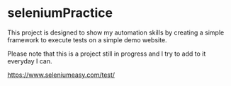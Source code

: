 # seleniumPractice

This project is designed to show my automation skills by creating a simple framework to execute tests on a simple demo website.

Please note that this is a project still in progress and I try to add to it everyday I can.

https://www.seleniumeasy.com/test/
